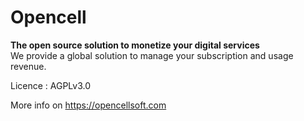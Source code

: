 # Opencell

**The open source solution to monetize your digital services**<br/>
We provide a global solution to manage your subscription and usage revenue.

Licence : AGPLv3.0

More info on https://opencellsoft.com  

